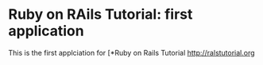 # Ruby on RAils Tutorial:  first application

This is the first applciation for 
[*Ruby on Rails Tutorial  http://ralstutorial.org

